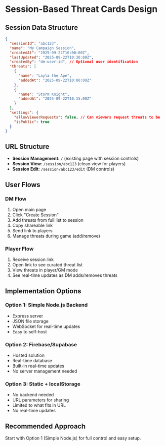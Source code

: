 # Session-Based Threat Cards Design

## Session Data Structure

```json
{
  "sessionId": "abc123",
  "name": "My Campaign Session",
  "createdAt": "2025-09-22T10:00:00Z",
  "lastUpdated": "2025-09-22T10:30:00Z",
  "createdBy": "dm-user-id", // Optional user identification
  "threats": [
    {
      "name": "Layla the Ape",
      "addedAt": "2025-09-22T10:00:00Z"
    },
    {
      "name": "Storm Knight",
      "addedAt": "2025-09-22T10:15:00Z"
    }
  ],
  "settings": {
    "allowViewerRequests": false, // Can viewers request threats to be added?
    "isPublic": true
  }
}
```

## URL Structure
- **Session Management**: `/` (existing page with session controls)
- **Session View**: `/session/abc123` (clean view for players)
- **Session Edit**: `/session/abc123/edit` (DM controls)

## User Flows

### DM Flow
1. Open main page
2. Click "Create Session"
3. Add threats from full list to session
4. Copy shareable link
5. Send link to players
6. Manage threats during game (add/remove)

### Player Flow
1. Receive session link
2. Open link to see curated threat list
3. View threats in player/GM mode
4. See real-time updates as DM adds/removes threats

## Implementation Options

### Option 1: Simple Node.js Backend
- Express server
- JSON file storage
- WebSocket for real-time updates
- Easy to self-host

### Option 2: Firebase/Supabase
- Hosted solution
- Real-time database
- Built-in real-time updates
- No server management needed

### Option 3: Static + localStorage
- No backend needed
- URL parameters for sharing
- Limited to what fits in URL
- No real-time updates

## Recommended Approach
Start with Option 1 (Simple Node.js) for full control and easy setup.